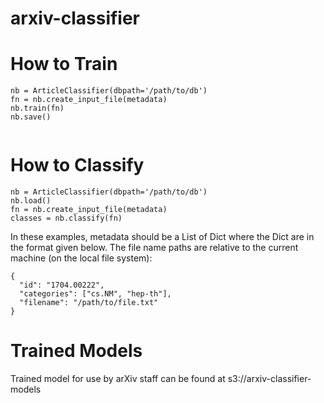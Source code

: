 # arxiv-classifier

# How to Train
```
nb = ArticleClassifier(dbpath='/path/to/db')
fn = nb.create_input_file(metadata)
nb.train(fn)
nb.save()
   
```
# How to Classify
```
nb = ArticleClassifier(dbpath='/path/to/db')
nb.load()
fn = nb.create_input_file(metadata)
classes = nb.classify(fn)
```

In these examples, metadata should be a List of Dict where the Dict are in the format given below. The file name paths are relative to the current machine (on the local file system):

```
{
  "id": "1704.00222",
  "categories": ["cs.NM", "hep-th"],
  "filename": "/path/to/file.txt"
}
```

# Trained Models

Trained model for use by arXiv staff can be found at s3://arxiv-classifier-models 
